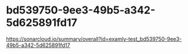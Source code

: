 # bd539750-9ee3-49b5-a342-5d625891fd17
https://sonarcloud.io/summary/overall?id=examly-test_bd539750-9ee3-49b5-a342-5d625891fd17
